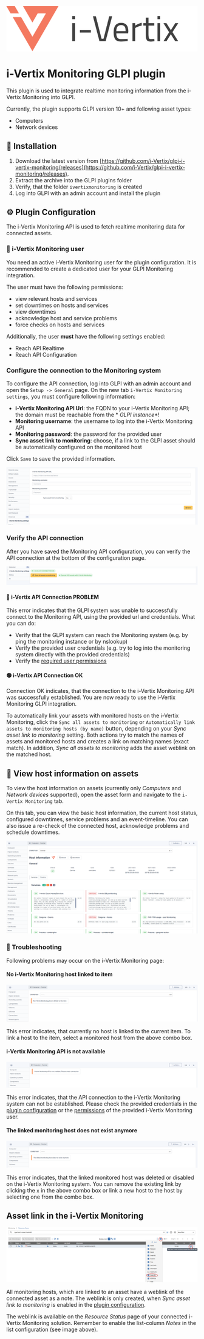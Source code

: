 [<img src="readme/i-vertix.png">](https://i-vertix.com)

# i-Vertix Monitoring GLPI plugin

This plugin is used to integrate realtime monitoring information from the i-Vertix Monitoring into GLPI.

Currently, the plugin supports GLPI version 10+ and following asset types:

- Computers
- Network devices

## 🔧 Installation

1. Download the latest version
   from [https://github.com/i-Vertix/glpi-i-vertix-monitoring/releases](https://github.com/i-Vertix/glpi-i-vertix-monitoring/releases).
2. Extract the archive into the GLPI plugins folder
3. Verify, that the folder `ivertixmonitoring` is created
4. Log into GLPI with an admin account and install the plugin

## ⚙️ Plugin Configuration

The i-Vertix Monitoring API is used to fetch realtime monitoring data for connected assets.

### 🔑 i-Vertix Monitoring user

You need an active i-Vertix Monitoring user for the plugin configuration.
It is recommended to create a dedicated user for your GLPI Monitoring integration.

The user must have the following permissions:

- view relevant hosts and services
- set downtimes on hosts and services
- view downtimes
- acknowledge host and service problems
- force checks on hosts and services

Additionally, the user **must** have the following settings enabled:

- Reach API Realtime
- Reach API Configuration

### Configure the connection to the Monitoring system

To configure the API connection, log into GLPI with an admin account and open the `Setup -> General` page.
On the new tab `i-Vertix Monitoring settings`, you must configure following information:

- **i-Vertix Monitoring API Url**: the FQDN to your i-Vertix Monitoring API; the domain must be reachable from the *
  *GLPI instance**!
- **Monitoring username**: the username to log into the i-Vertix Monitoring API
- **Monitoring password**: the password for the provided user
- **Sync asset link to monitoring**: choose, if a link to the GLPI asset should be automatically configured on the
  monitored host

Click `Save` to save the provided information.

![configure plugin](readme/setup.png)

### Verify the API connection

After you have saved the Monitoring API configuration, you can verify the API connection at the bottom of the
configuration page.

![verify api connection](readme/verify_api_connection.png)

#### 🔴 i-Vertix API Connection PROBLEM

This error indicates that the GLPI system was unable to successfully connect to the Monitoring API, using the provided
url and credentials. What you can do:

- Verify that the GLPI system can reach the Monitoring system (e.g. by ping the monitoring instance or by nslookup)
- Verify the provided user credentials (e.g. try to log into the monitoring system directly with the provided
  credentials)
- Verify the [required user permissions](#-i-vertix-monitoring-user)

#### 🟢 i-Vertix API Connection OK

Connection OK indicates, that the connection to the i-Vertix Monitoring API was successfully established.
You are now ready to use the i-Vertix Monitoring GLPI integration.

To automatically link your assets with monitored hosts on the i-Vertix Monitoring, click
the `Sync all assets to monitoring` or `Automatically link assets to monitoring hosts (by name)` button, depending on
your *Sync asset link to monitoring* setting.
Both actions try to match the names of assets and monitored hosts and creates a link on matching names (exact match).
In addition, *Sync all assets to monitoring* adds the asset weblink on the matched host.

## 👀 View host information on assets

To view the host information on assets (currently only *Computers* and *Network devices* supported),
open the asset form and navigate to the `i-Vertix Monitoring` tab.

On this tab, you can view the basic host information, the current host status, configured downtimes, service problems
and an event-timeline.
You can also issue a re-check of the connected host, acknowledge problems and schedule downtimes.

![host information](readme/host_information.png)

### 🗿 Troubleshooting

Following problems may occur on the i-Vertix Monitoring page:

#### No i-Vertix Monitoring host linked to item

![no host linked](readme/no_host_linked.png)

This error indicates, that currently no host is linked to the current item. To link a host to the item, select a
monitored host from the above combo box.

#### i-Vertix Monitoring API is not available

![linked host does not exist anymore](readme/api_not_available.png)

This error indicates, that the API connection to the i-Vertix Monitoring system can not be established.
Please check the provided credentials in the [plugin configuration](#configure-the-connection-to-the-monitoring-system)
or the [permissions](#-i-vertix-monitoring-user) of the provided i-Vertix Monitoring user.

#### The linked monitoring host does not exist anymore

![linked host does not exist anymore](readme/host_not_exist.png)

This error indicates, that the linked monitored host was deleted or disabled on the i-Vertix Monitoring system.
You can remove the existing link by clicking the `x` in the above combo box or link a new host to the host by selecting
one from the combo box.

## Asset link in the i-Vertix Monitoring

![asset link in monitoring system](readme/monitoring_link.png)

All monitoring hosts, which are linked to an asset have a weblink of the connected asset as a note.
The weblink is only created, when *Sync asset link to monitoring* is enabled in
the [plugin configuration](#configure-the-connection-to-the-monitoring-system).

The weblink is available on the *Resource Status* page of your connected i-Vertix Monitoring solution.
Remember to enable the list-column *Notes* in the list configuration (see image above).

